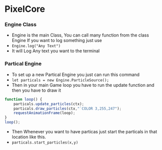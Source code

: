 # PixelCore
### Engine Class
- Engine is the main Class, You can call many function from the class Engine If you want to log something just use 
- ```Engine.log("Any Text")```
- It will Log Any text you want to the terminal

### Partical Engine
- To set up a new Partical Engine you just can run this command
- ```let particals = new Engine.ParticleSource();```
- Then in your main Game loop you have to run the update function and then you have to draw it
```js
function loop() {
    particals.update_particles(ctx);
    particals.draw_particles(ctx,"`COLOR 3,255,247");
    requestAnimationFrame(loop);
}
loop();
```
- Then Whenever you want to have particas just start the particals in that location like this.
- ```particals.start_particles(x,y)```
